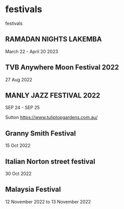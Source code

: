 # festivals
festivals
## RAMADAN NIGHTS LAKEMBA
March 22 - April 20 2023

## TVB Anywhere Moon Festival 2022
27 Aug 2022

## MANLY JAZZ FESTIVAL 2022
SEP 24 - SEP 25

Sutton
https://www.tuliptopgardens.com.au/


## Granny Smith Festival
15 Oct 2022


## Italian Norton street festival
30 Oct 2022


## Malaysia Festival
12 November 2022 to 13 November 2022
